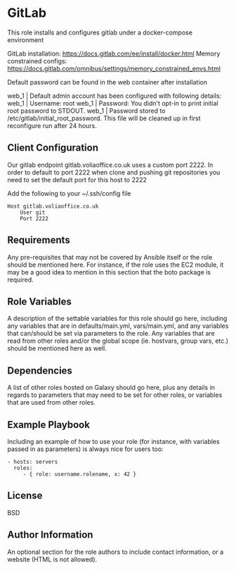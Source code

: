GitLab
======

This role installs and configures gitlab under a docker-compose environment

GitLab installation: https://docs.gitlab.com/ee/install/docker.html
Memory constrained configs: https://docs.gitlab.com/omnibus/settings/memory_constrained_envs.html

Default password can be found in the web container after installation

web_1  | Default admin account has been configured with following details:
web_1  | Username: root
web_1  | Password: You didn't opt-in to print initial root password to STDOUT.
web_1  | Password stored to /etc/gitlab/initial_root_password. This file will be cleaned up in first reconfigure run after 24 hours.

Client Configuration
--------------------

Our gitlab endpoint gitlab.voliaoffice.co.uk uses a custom port 2222. In order to default to port 2222 when clone and pushing git repositories you need to set the default port for this host to 2222

Add the following to your ~/.ssh/config file

    Host gitlab.voliaoffice.co.uk
        User git
        Port 2222

Requirements
------------

Any pre-requisites that may not be covered by Ansible itself or the role should be mentioned here. For instance, if the role uses the EC2 module, it may be a good idea to mention in this section that the boto package is required.

Role Variables
--------------

A description of the settable variables for this role should go here, including any variables that are in defaults/main.yml, vars/main.yml, and any variables that can/should be set via parameters to the role. Any variables that are read from other roles and/or the global scope (ie. hostvars, group vars, etc.) should be mentioned here as well.

Dependencies
------------

A list of other roles hosted on Galaxy should go here, plus any details in regards to parameters that may need to be set for other roles, or variables that are used from other roles.

Example Playbook
----------------

Including an example of how to use your role (for instance, with variables passed in as parameters) is always nice for users too:

    - hosts: servers
      roles:
         - { role: username.rolename, x: 42 }

License
-------

BSD

Author Information
------------------

An optional section for the role authors to include contact information, or a website (HTML is not allowed).
